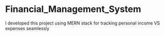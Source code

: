 # Financial_Management_System
I developed this project using MERN stack for tracking personal income VS expenses seamlessly
